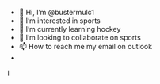 - 👋 Hi, I’m @bustermulc1
- 👀 I’m interested in sports
- 🌱 I’m currently learning hockey
- 💞️ I’m looking to collaborate on sports
- 📫 How to reach me my email on outlook
- 

<!---
bustermulc1/bustermulc1 is a ✨ special ✨ repository because its `README.md` (this file) appears on your GitHub profile.
You can click the Preview link to take a look at your changes.
--->
l

